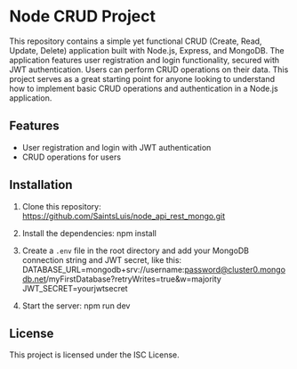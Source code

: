 # Node CRUD Project

This repository contains a simple yet functional CRUD (Create, Read, Update, Delete) application built with Node.js, Express, and MongoDB. The application features user registration and login functionality, secured with JWT authentication. Users can perform CRUD operations on their data. This project serves as a great starting point for anyone looking to understand how to implement basic CRUD operations and authentication in a Node.js application.

## Features

- User registration and login with JWT authentication
- CRUD operations for users

## Installation

1. Clone this repository:
   https://github.com/SaintsLuis/node_api_rest_mongo.git

2. Install the dependencies:
   npm install

3. Create a `.env` file in the root directory and add your MongoDB connection string and JWT secret, like this:
   DATABASE_URL=mongodb+srv://username:password@cluster0.mongodb.net/myFirstDatabase?retryWrites=true&w=majority
   JWT_SECRET=yourjwtsecret

4. Start the server:
   npm run dev

## License

This project is licensed under the ISC License.
